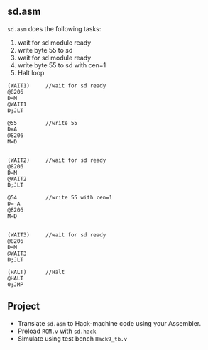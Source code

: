 ## sd.asm

`sd.asm` does the following tasks:
1. wait for sd module ready
2. write byte 55 to sd
3. wait for sd module ready
4. write byte 55 to sd with cen=1
5. Halt loop

```
(WAIT1)		//wait for sd ready
@8206
D=M
@WAIT1
D;JLT

@55			//write 55
D=A
@8206
M=D


(WAIT2)		//wait for sd ready
@8206
D=M
@WAIT2
D;JLT

@54			//write 55 with cen=1
D=-A
@8206
M=D


(WAIT3)		//wait for sd ready
@8206
D=M
@WAIT3
D;JLT

(HALT)		//Halt
@HALT
0;JMP
```

## Project
* Translate `sd.asm` to Hack-machine code using your Assembler.
* Preload `ROM.v` with `sd.hack`
* Simulate using test bench `Hack9_tb.v`
